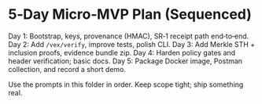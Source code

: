 # 5‑Day Micro‑MVP Plan (Sequenced)

Day 1: Bootstrap, keys, provenance (HMAC), SR‑1 receipt path end‑to‑end.
Day 2: Add `/vex/verify`, improve tests, polish CLI.
Day 3: Add Merkle STH + inclusion proofs, evidence bundle zip.
Day 4: Harden policy gates and header verification; basic docs.
Day 5: Package Docker image, Postman collection, and record a short demo.

Use the prompts in this folder in order. Keep scope tight; ship something real.

